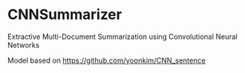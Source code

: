 # CNNSummarizer
Extractive Multi-Document Summarization using Convolutional Neural Networks

Model based on https://github.com/yoonkim/CNN_sentence